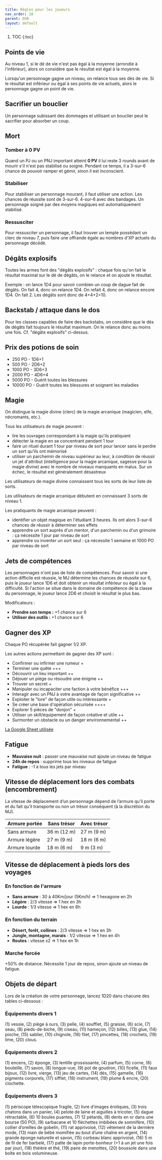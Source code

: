 ```yaml
---
title: Règles pour les joueurs
nav_order: 10
parent: OSR
layout: default
---
```


1. TOC
{:toc}

## Points de vie
Au niveau 1, si le dé de vie n'est pas égal à la moyenne (arrondie à l'inférieur), alors on considère que le résultat est égal à la moyenne.

Lorsqu'un personnage gagne un niveau, on relance tous ses dés de vie. Si le résultat est inférieur ou égal à ses points de vie actuels, alors le personnage gagne un point de vie.

## Sacrifier un bouclier
Un personnage subissant des dommages et utilisant un bouclier peut le sacrifier pour absorber un coup.

## Mort
### Tomber à 0 PV
Quand un PJ ou un PNJ important atteint **0 PV** il lui reste 3 rounds avant de mourir s'il n'est pas stabilisé ou soigné. Pendant ce temps, il a 3-sur-6 chance de pouvoir ramper et gémir, sinon il est inconscient.

### Stabiliser
Pour stabiliser un personnage mourant, il faut utiliser une action. Les chances de réussite sont de 3-sur-6. 4-sur-6 avec des bandages. Un personnage soigné par des moyens magiques est automatiquement stabilisé.

### Ressusciter
Pour ressusciter un personnage, il faut trouver un temple possédant un clerc de niveau 7, puis faire une offrande égale au nombres d'XP actuels du personnage décédé.

## Dégâts explosifs
Toutes les armes font des "dégâts explosifs" : chaque fois qu'on fait le résultat maximal sur le dé de dégâts, on le relance et on ajoute le résultat. 

Exemple : on lance 1D4 pour savoir combien un coup de dague fait de dégâts. On fait 4, donc on relance 1D4. On refait 4, donc on relance encore 1D4. On fait 2. Les dégâts sont donc de 4+4+2=10.

## Backstab / attaque dans le dos
Pour les classes capables de faire des backstabs, on considère que le dés de dégâts fait toujours le résultat maximum. On le relance donc au moins une fois. Cf. "dégâts explosifs" ci-dessus.

## Prix des potions de soin
- 250 PO - 1D6+1
- 500 PO - 2D6+2
- 1000 PO - 3D6+3
- 2000 PO - 4D6+4
- 5000 PO - Guérit toutes les blessures
- 10000 PO - Guérit toutes les blessures et soignent les maladies

## Magie
On distingue la magie divine (clerc) de la magie arcanique (magicien, elfe, nécromants, etc.).

Tous les utilisateurs de magie peuvent :
- lire les ouvrages correspondant à la magie qu'ils pratiquent
- détecter la magie en se concentrant pendant 1 tour
- faire un rituel durant 1 tour par niveau de sort pour lancer sans le perdre un sort qu'ils ont mémorisé
- utiliser un parchemin de niveau supérieur au leur, à condition de réussir un jet d'attribut (intelligence pour la magie arcanique, sagesse pour la magie divine) avec le nombre de niveaux manquants en malus. Sur un échec, le résultat est généralement désastreux

Les utilisateurs de magie divine connaissent tous les sorts de leur liste de sorts.

Les utilisateurs de magie arcanique débutent en connaissant 3 sorts de niveau 1.

Les pratiquants de magie arcanique peuvent :
- identifier un objet magique en l'étudiant 3 heures. Ils ont alors 3-sur-6 chances de réussir à déterminer ses effets
- apprendre un sort auprès d'un mentor, d'un parchemin ou d'un grimoire : ça nécessite 1 jour par niveau de sort
- apprendre ou inventer un sort seul : ça nécessite 1 semaine et 1000 PO par niveau de sort

## Jets de compétences
Les personnages n'ont pas de liste de compétences. Pour savoir si une action difficile est réussie, le MJ détermine les chances de réussite sur 6, puis le joueur lance 1D6 et doit obtenir un résultat inférieur ou égal à la difficulté. Si l'action se situe dans le domaine de compétence de la classe du personnage, le joueur lance 2D6 et choisit le résultat le plus bas.

Modificateurs :
- **Prendre son temps :** +1 chance sur 6
- **Utiliser des outils :** +1 chance sur 6

## Gagner des XP
Chaque PO récupérée fait gagner 1/2 XP.

Les autres actions permettant de gagner des XP sont :
- Confirmer ou infirmer une rumeur +
- Terminer une quête +++
- Découvrir un lieu important ++
- Déjouer un piège ou résoudre une énigme ++
- Trouver un secret +
- Manipuler ou incapaciter une faction à votre bénéfice +++
- Interagir avec un PNJ à votre avantage de façon significative ++
- Exploiter le "lore" de façon utile ou intéressante +
- Se créer une base d'opération sécurisée ++++
- Explorer 5 pièces de "donjon" +
- Utiliser un skill/équipement de façon créative et utile ++
- Surmonter un obstacle ou un danger environnemental ++

[La Google Sheet utilisée](https://docs.google.com/spreadsheets/d/1JQJiqZTvU0kxDpQw3KlNBQAV_mU8s1HB_R7IB_hyJyk/edit?gid=0#gid=0)

## Fatigue
- **Mauvaise nuit** : passer une mauvaise nuit ajoute un niveau de fatigue
- **24h de repos** : supprime tous les niveaux de fatigue
- **Fatigue** : -1 à tous les jets par niveau

## Vitesse de déplacement lors des combats (encombrement)
La vitesse de déplacement d’un personnage dépend de l’armure qu’il porte et du fait qu’il transporte ou non un trésor conséquent (à la discrétion du MJ).

| Armure portée | Sans trésor | Avec trésor |
| ------------- | ----------- | ----------- |
| Sans armure   | 36 m (12 m) | 27 m (9 m)  |
| Armure légère | 27 m (9 m)  | 18 m (6 m)  |
| Armure lourde | 18 m (6 m)  | 9 m (3 m)   |

## Vitesse de déplacement à pieds lors des voyages
### En fonction de l'armure
- **Sans armure** : 30 à 40Km/jour (5Km/h) => 1 hexagone en 2h
- **Légère** : 2/3 vitesse => 1 hex en 3h
- **Lourde** : 1/3 vitesse => 1 hex en 6h

### En fonction du terrain
- **Désert, forêt, collines** : 2/3 vitesse => 1 hex en 3h
- **Jungle, montagne, marais** : 1/2 vitesse => 1 hex en 4h
- **Routes** : vitesse x2 => 1 hex en 1h

### Marche forcée
+50% de distance. Nécessite 1 jour de repos, sinon ajoute un niveau de fatigue.

## Objets de départ
Lors de la création de votre personnage, lancez 1D20 dans chacune des tables ci-dessous :

### Équipements divers 1
(1) vessie, (2) piège à ours, (3) pelle, (4) soufflet, (5) graisse, (6) scie, (7) seau, (8) pieds-de-biche, (9) ciseau, (11) hameçon, (12) billes, (13) glue, (14) pioche, (15) sablier, (10) chignole, (16) filet, (17) pincettes, (18) crochets, (19) lime, (20) clous.

### Équipements divers 2
(1) encens, (2) éponge, (3) lentille grossissante, (4) parfum, (5) corne, (6) bouteille, (7) savon, (8) longue-vue, (9) pot de goudron, (10) ficelle, (11) faux bijoux, (12) livre, vierge, (13) jeu de cartes, (14) dés, (15) gamelle, (16) pigments corporels, (17) sifflet, (18) instrument, (19) plume & encre, (20) clochette.

### Équipements divers 3
(1) périscope télescopique fragile, (2) livre d’images érotiques, (3) trois chatons dans un panier, (4) pelote de laine et aiguilles à tricoter, (5) dague rétractable, (6) 10 boules puantes, (7) 12 pétards, (8) dents en or dans une bourse (50 PO), (9) sarbacane et 10 fléchettes imbibées de somnifère, (10) collier d’oreilles de gobelin, (11) rat apprivoisé, (12) vêtement de la dernière mode, (13) main de bébé momifiée au bout d’une chaîne en argent, (14) grande éponge naturelle et savon, (15) corbeau blanc apprivoisé, (16) 5 m de fil de fer barbelé, (17) patte de lapin porte-bonheur (+1 à un jet une fois par jour), (18) théière et thé, (19) paire de menottes, (20) boussole dans une boîte en bois volumineuse.
